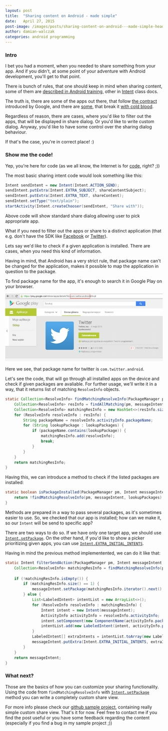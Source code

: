 ```yaml
---
layout: post
title:  "Sharing content on Android - made simple"
date:   April 27, 2015
post-image: /images/posts/sharing-content-on-android---made-simple-header.png
author: damian-walczak
categories: android programming
---
```


### Intro

I bet you had a moment, when you needed to share something from your app. And if you didn't, at some point of your adventure with Android development, you'll get to that point.

There is bunch of rules, that one should keep in mind when sharing content, some of them are [described in Android training](http://developer.android.com/training/sharing/send.html), other in [Intent](http://developer.android.com/reference/android/content/Intent.html) class docs. 

The truth is, there are some of the apps out there, that follow [the contract](http://developer.android.com/reference/android/content/Intent.html#EXTRA_TEXT) introduced by Google, and there are [some](http://facebook.com/), that break it [with cold blood](https://developers.facebook.com/bugs/332619626816423).

Regardless of reason, there are cases, where you'd like to filter out the apps, that will be displayed in share dialog. Or you'd like to write custom dialog. Anyway, you'd like to have some control over the sharing dialog behaviour.

If that's the case, you're in correct place! :)


### Show me the code!

Yep, you're here for code (as we all know, the Internet is for [code](https://www.youtube.com/watch?v=eWEjvCRPrCo), right? ;))

The most basic sharing intent code would look something like this:

```java
Intent sendIntent = new Intent(Intent.ACTION_SEND);
sendIntent.putExtra(Intent.EXTRA_SUBJECT, shareContentSubject);
sendIntent.putExtra(Intent.EXTRA_TEXT, shareContent);
sendIntent.setType("text/plain");
startActivity(Intent.createChooser(sendIntent, "Share with"));
```

Above code will show standard share dialog allowing user to pick appropriate app.

What if you need to filter out the apps or share to a distinct application (that e.g. don't have the SDK like [Facebook](https://developers.facebook.com/docs/android) or [Twitter](https://dev.twitter.com/twitter-kit/android)).

Lets say we'd like to check if a given application is installed. There are cases, when you need this kind of information.

Having in mind, that Android has a very strict rule, that package name can't be changed for the application, makes it possible to map the application in question to the package.

To find package name for the app, it's enough to search it in Google Play on your browser.

![](/images/posts/sharing-content-on-android---made-simple-1.png)

Here we see, that package name for twitter is `com.twitter.android`.

Let's see the code, that will go through all installed apps on the device and check if given packages are avaliable. For further usage, we'll write it in a way, that it returns list of matching `ResolveInfo` objects.
 
```java
static Collection<ResolveInfo> findMatchingResolveInfo(PackageManager pm, Intent messageIntent, String... lookupPackages) {
    Collection<ResolveInfo> resInfo = findAllMatching(pm, messageIntent);
    Collection<ResolveInfo> matchingResInfo = new HashSet<>(resInfo.size());
    for (ResolveInfo resolveInfo : resInfo) {
        String packageName = resolveInfo.activityInfo.packageName;
        for (String lookupPackage : lookupPackages) {
            if (packageName.contains(lookupPackage)) {
                matchingResInfo.add(resolveInfo);
                break;
            }
        }
    }
    return matchingResInfo;
}
```

Having this, we can introduce a method to check if the listed packages are installed:

```java
static boolean isPackageInstalled(PackageManager pm, Intent messageIntent, String... lookupPackages) {
    return !findMatchingResolveInfo(pm, messageIntent, lookupPackages).isEmpty();
}
```

Methods are prepared in a way to pass several packages, as it's sometimes easier to use. So, we checked that our app is installed; how can we make it, so our `Intent` will be send to specific app?

There are two ways to do so. If we have only one target app, we should use [`Intent.setPackage`](http://developer.android.com/reference/android/content/Intent.html#setPackage(java.lang.String)). On the other hand, if you'd like to show a picker prioritizing given apps, you can use [`Intent.EXTRA_INITIAL_INTENTS`](http://developer.android.com/reference/android/content/Intent.html#EXTRA_INITIAL_INTENTS).

Having in mind the previous method implementented, we can do it like that:

```java
static Intent filterSendAction(PackageManager pm, Intent messageIntent, String... lookupPackages) {
    Collection<ResolveInfo> matchingResInfo = findMatchingResolveInfo(pm, messageIntent, lookupPackages);

    if (!matchingResInfo.isEmpty()) {
        if (matchingResInfo.size() == 1) {
            messageIntent.setPackage(matchingResInfo.iterator().next().activityInfo.packageName);
        } else {
            List<LabeledIntent> intentList = new ArrayList<>();
            for (ResolveInfo resolveInfo : matchingResInfo) {
                Intent intent = new Intent(messageIntent);
                ActivityInfo activityInfo = resolveInfo.activityInfo;
                intent.setComponent(new ComponentName(activityInfo.packageName, activityInfo.name));
                intentList.add(new LabeledIntent(intent, activityInfo.packageName, resolveInfo.loadLabel(pm), resolveInfo.icon));
            }
            LabeledIntent[] extraIntents = intentList.toArray(new LabeledIntent[intentList.size()]);
            messageIntent.putExtra(Intent.EXTRA_INITIAL_INTENTS, extraIntents);
        }
    }
    return messageIntent;
}
```

### What next?

Those are the basics of how you can customize your sharing functionality.
Using the code from `findMatchingResolveInfo` with [`Intent.setPackage`](http://developer.android.com/reference/android/content/Intent.html#setPackage(java.lang.String)) method you can write a completely custom share view.

For more info please check our [github sample project](https://github.com/tooploox/share-android-sample), containing really simple custom share view. That's it for now.
Feel free to contact me if you find the post useful or you have some feedback regarding the content (especially if you find a bug in my sample project ;))

